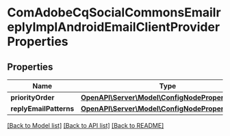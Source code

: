 # ComAdobeCqSocialCommonsEmailreplyImplAndroidEmailClientProviderProperties

## Properties
Name | Type | Description | Notes
------------ | ------------- | ------------- | -------------
**priorityOrder** | [**OpenAPI\Server\Model\ConfigNodePropertyInteger**](ConfigNodePropertyInteger.md) |  | [optional] 
**replyEmailPatterns** | [**OpenAPI\Server\Model\ConfigNodePropertyArray**](ConfigNodePropertyArray.md) |  | [optional] 

[[Back to Model list]](../README.md#documentation-for-models) [[Back to API list]](../README.md#documentation-for-api-endpoints) [[Back to README]](../README.md)


